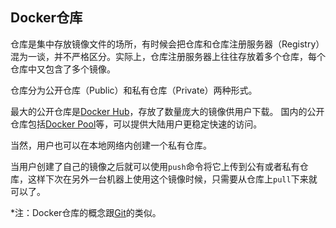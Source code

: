 ## Docker仓库

仓库是集中存放镜像文件的场所，有时候会把仓库和仓库注册服务器（Registry）混为一谈，并不严格区分。实际上，仓库注册服务器上往往存放着多个仓库，每个仓库中又包含了多个镜像。

仓库分为公开仓库（Public）和私有仓库（Private）两种形式。

最大的公开仓库是[Docker Hub](https://hub.docker.com)，存放了数量庞大的镜像供用户下载。
国内的公开仓库包括[Docker Pool](http://www.dockerpool.com)等，可以提供大陆用户更稳定快速的访问。

当然，用户也可以在本地网络内创建一个私有仓库。

当用户创建了自己的镜像之后就可以使用`push`命令将它上传到公有或者私有仓库，这样下次在另外一台机器上使用这个镜像时候，只需要从仓库上`pull`下来就可以了。

*注：Docker仓库的概念跟[Git](http://git-scm.com)的类似。
